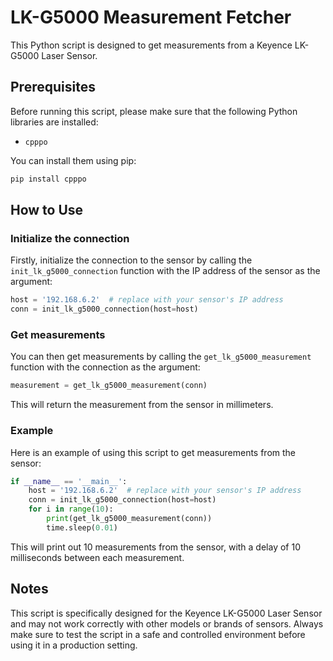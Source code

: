 
# LK-G5000 Measurement Fetcher

This Python script is designed to get measurements from a Keyence LK-G5000 Laser Sensor. 

## Prerequisites

Before running this script, please make sure that the following Python libraries are installed:

- `cpppo`

You can install them using pip:

```sh
pip install cpppo
```

## How to Use

### Initialize the connection

Firstly, initialize the connection to the sensor by calling the `init_lk_g5000_connection` function with the IP address of the sensor as the argument:

```python
host = '192.168.6.2'  # replace with your sensor's IP address
conn = init_lk_g5000_connection(host=host)
```

### Get measurements

You can then get measurements by calling the `get_lk_g5000_measurement` function with the connection as the argument:

```python
measurement = get_lk_g5000_measurement(conn)
```

This will return the measurement from the sensor in millimeters.

### Example

Here is an example of using this script to get measurements from the sensor:

```python
if __name__ == '__main__':
    host = '192.168.6.2'  # replace with your sensor's IP address
    conn = init_lk_g5000_connection(host=host)
    for i in range(10):
        print(get_lk_g5000_measurement(conn))
        time.sleep(0.01)
```

This will print out 10 measurements from the sensor, with a delay of 10 milliseconds between each measurement.

## Notes

This script is specifically designed for the Keyence LK-G5000 Laser Sensor and may not work correctly with other models or brands of sensors. Always make sure to test the script in a safe and controlled environment before using it in a production setting.

